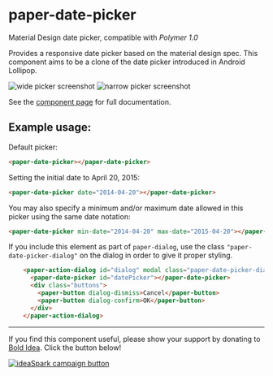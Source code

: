 paper-date-picker
=================
Material Design date picker, compatible with *Polymer 1.0*

Provides a responsive date picker based on the material design spec. This
component aims to be a clone of the date picker introduced in Android Lollipop.

![wide picker screenshot][wide] ![narrow picker screenshot][narrow]

See the [component page](http://bendavis78.github.io/paper-date-picker/) for 
full documentation.

## Example usage:

Default picker:

```html
<paper-date-picker></paper-date-picker>
```

Setting the initial date to April 20, 2015:

```html
<paper-date-picker date="2014-04-20"></paper-date-picker>
```

You may also specify a minimum and/or maximum date allowed in this picker using the same date notation:
```html
<paper-date-picker min-date="2014-04-20" max-date="2015-04-20"></paper-date-picker>
```

If you include this element as part of `paper-dialog`, use the class
`"paper-date-picker-dialog"` on the dialog in order to give it proper styling.

```html
    <paper-action-dialog id="dialog" modal class="paper-date-picker-dialog">
      <paper-date-picker id="datePicker"></paper-date-picker>
      <div class="buttons">
        <paper-button dialog-dismiss>Cancel</paper-button>
        <paper-button dialog-confirm>OK</paper-button>
      </div>
    </paper-action-dialog>
```

---

If you find this component useful, please show your support by donating to
[Bold Idea](http://boldidea.org). Click the button below!

[![ideaSpark campaign button][donate]](https://donorbox.org/bold-idea-make-ideaspark-possible-for-dallas-area-students)

[wide]: http://i.imgur.com/pnKuwtk.png
[narrow]: http://i.imgur.com/ExhVflG.png
[donate]: http://www.boldidea.org/donate-badge-md-1.png
